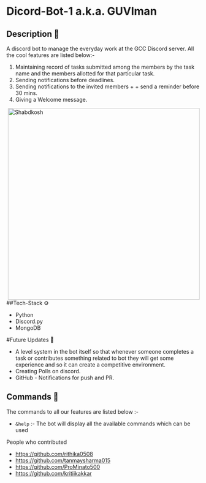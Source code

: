 # Dicord-Bot-1 a.k.a. **GUVIman**
 
## Description 💭
A discord bot to manage the everyday work at the GCC Discord server. All the cool features are listed below:- 

1. Maintaining record of tasks submitted among the members by the task name and the members allotted for that particular task.
2. Sending notifications before deadlines.
3. Sending notifications to the invited members + +  send a reminder before 30 mins.
4. Giving a Welcome message.

<a href="https://discord.com/api/oauth2/authorize?client_id=858522982322274374&permissions=8&scope=bot"><img align="right" width="500" height="500" title="Shabdkosh" src="https://github.com/Guvi-CodeCamp-SRM/Dicord-Bot-1/blob/main/Guviman_logo.png"/><a>

##Tech-Stack ⚙

* Python
* Discord.py
* MongoDB
 
#Future Updates 🔮

* A level system in the bot itself so that whenever someone completes a task or contributes something related to bot they will get some experience and so it can create a competitive environment.
* Creating Polls on discord.
* GitHub - Notifications for push and PR. 

## Commands 👀
The commands to all our features are listed below :-

* `&help` :- The bot will display all the available commands which can be used 

People who contributed

* https://github.com/rithika0508
* https://github.com/tanmaysharma015
* https://github.com/ProMinato500
* https://github.com/kritiikakkar
